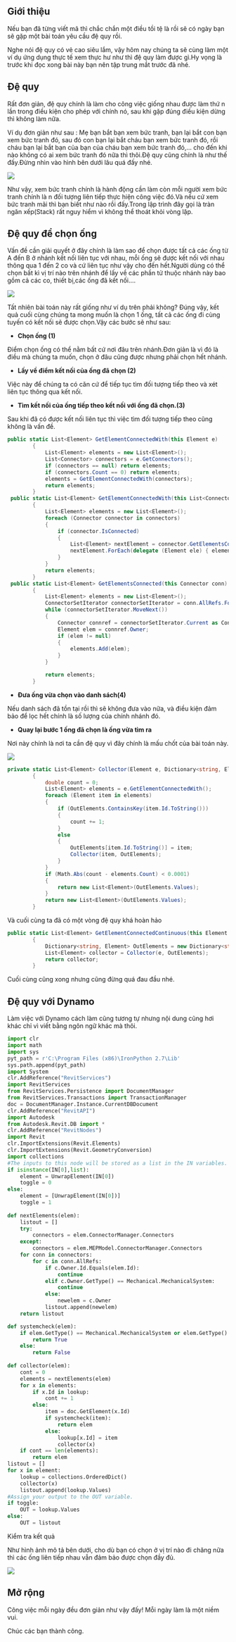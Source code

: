 ## Giới thiệu

Nếu bạn đã từng viết mã thì chắc chắn một điều tồi tệ là rồi sẽ có ngày bạn sẽ gặp một bài toán yêu cầu đệ quy rồi.

Nghe nói đệ quy có vẻ cao siêu lắm, vậy hôm nay chúng ta sẽ cùng làm một ví dụ ứng dụng thực tế xem thực hư như thì đệ quy làm được gì.Hy vọng là trước khi đọc xong bài này bạn nên tập trung mắt trước đã nhé.

## Đệ quy

Rất đơn giản, đệ quy chính là làm cho công việc giống nhau được làm thứ n lần trong điều kiện cho phép với chính nó, sau khi gặp đúng điều kiện dừng thì không làm nữa.

Ví dụ đơn giản như sau : Mẹ bạn bắt bạn xem bức tranh, bạn lại bắt con bạn xem bức tranh đó, sau đó con bạn lại bắt cháu bạn xem bức tranh đó, rồi cháu bạn lại bắt bạn của bạn của cháu bạn xem bức tranh đó,... cho đến khi nào không có ai xem bức tranh đó nữa thì thôi.Đệ quy cũng chính là như thế đấy.Đừng nhìn vào hình bên dưới lâu quá đấy nhé.

![](pic/dequy.gif)

Như vậy, xem bức tranh chính là hành động cần làm còn mỗi người xem bức tranh chính là n đối tượng liên tiếp thực hiện công việc đó.Và nếu cứ xem bức tranh mãi thì bạn biết như nào rồi đấy.Trong lập trình đây gọi là tràn ngăn xếp(Stack) rất nguy hiểm vì không thể thoát khỏi vòng lặp.

## Đệ quy để chọn ống

Vấn đề cần giải quyết ở đây chính là làm sao để chọn được tất cả các ống từ A đến B ở nhánh kết nối liên tục với nhau, mỗi ống sẽ được kết nối với nhau thông qua 1 đến 2 co và cứ liên tục như vậy cho đến hết.Người dùng có thể chọn bất kì vị trí nào trên nhánh để lấy về các phần tử thuộc nhánh này bao gồm cả các co, thiết bị,các ống đã kết nối....

![](pic/_Image_026df015-5aa2-49b3-bb23-3b652fac28c3.png)

Tất nhiên bài toán này rất giống như ví dụ trên phải không? Đúng vậy, kết quả cuối cùng chúng ta mong muốn là chọn 1 ống, tất cả các ống đi cùng tuyến có kết nối sẽ được chọn.Vậy các bước sẽ như sau:

- **Chọn ống (1)**

Điểm chọn ống có thể nằm bất cứ nơi đâu trên nhánh.Đơn giản là vì đó là điều mà chúng ta muốn, chọn ở đâu cũng được nhưng phải chọn hết nhánh.

- **Lấy về điểm kết nối của ống đã chọn (2)**

Việc này để chúng ta có căn cứ để tiếp tục tìm đối tượng tiếp theo và xét liên tục thông qua kết nối.

- **Tìm kết nối của ống tiếp theo kết nối với ống đã chọn.(3)**

Sau khi đã có được kết nối liên tục thì việc tìm đối tượng tiếp theo cũng không là vấn đề.

```cs
public static List<Element> GetElementConnectedWith(this Element e)
        {
            List<Element> elements = new List<Element>();
            List<Connector> connectors = e.GetConnectors();
            if (connectors == null) return elements;
            if (connectors.Count == 0) return elements;
            elements = GetElementConnectedWith(connectors);
            return elements;
        }
 public static List<Element> GetElementConnectedWith(this List<Connector> connectors)
        {
            List<Element> elements = new List<Element>();
            foreach (Connector connector in connectors)
            {
                if (connector.IsConnected)
                {
                    List<Element> nextElement = connector.GetElementsConnected();
                    nextElement.ForEach(delegate (Element ele) { elements.Add(ele); });
                }
            }
            return elements;
        }
 public static List<Element> GetElementsConnected(this Connector conn)
        {
            List<Element> elements = new List<Element>();
            ConnectorSetIterator connectorSetIterator = conn.AllRefs.ForwardIterator();
            while (connectorSetIterator.MoveNext())
            {
                Connector connref = connectorSetIterator.Current as Connector;
                Element elem = connref.Owner;
                if (elem != null)
                {
                    elements.Add(elem);
                }
            }

            return elements;
        }
```

- **Đưa ống vừa chọn vào danh sách(4)**

Nếu danh sách đã tồn tại rồi thì sẽ không đưa vào nữa, và điều kiện đảm bảo để lọc hết chính là số lượng của chính nhánh đó.

- **Quay lại bước 1 ống đã chọn là ống vừa tìm ra**

Nơi này chính là nơi ta cần đệ quy vì đây chính là mấu chốt của bài toán này.

![](pic/274de584e24b65e772a330c217e917d1.gif)

```cs
private static List<Element> Collector(Element e, Dictionary<string, Element> OutElements)
        {
            double count = 0;
            List<Element> elements = e.GetElementConnectedWith();
            foreach (Element item in elements)
            {
                if (OutElements.ContainsKey(item.Id.ToString()))
                {
                    count += 1;
                }
                else
                {
                    OutElements[item.Id.ToString()] = item;
                    Collector(item, OutElements);
                }
            }
            if (Math.Abs(count - elements.Count) < 0.0001)
            {
                return new List<Element>(OutElements.Values);
            }
            return new List<Element>(OutElements.Values);
        }
```

Và cuối cùng ta đã có một vòng đệ quy khá hoàn hảo

```cs
public static List<Element> GetElementConnectedContinuous(this Element e)
        {
            Dictionary<string, Element> OutElements = new Dictionary<string, Element>();
            List<Element> collector = Collector(e, OutElements);
            return collector;
        }
```

Cuối cùng cũng xong nhưng cũng đừng quá đau đầu nhé.

## Đệ quy với Dynamo

Làm việc với Dynamo cách làm cũng tương tự nhưng nội dung cũng hơi khác chỉ vì viết bằng ngôn ngữ khác mà thôi.

```py
import clr
import math
import sys
pyt_path = r'C:\Program Files (x86)\IronPython 2.7\Lib'
sys.path.append(pyt_path)
import System
clr.AddReference("RevitServices")
import RevitServices
from RevitServices.Persistence import DocumentManager
from RevitServices.Transactions import TransactionManager
doc = DocumentManager.Instance.CurrentDBDocument
clr.AddReference("RevitAPI")
import Autodesk
from Autodesk.Revit.DB import *
clr.AddReference("RevitNodes")
import Revit
clr.ImportExtensions(Revit.Elements)
clr.ImportExtensions(Revit.GeometryConversion)
import collections
#The inputs to this node will be stored as a list in the IN variables.
if isinstance(IN[0],list):
	element = UnwrapElement(IN[0])
	toggle = 0
else:
	element = [UnwrapElement(IN[0])]
	toggle = 1
  
def nextElements(elem):
	listout = []
	try:
		connectors = elem.ConnectorManager.Connectors
	except:
		connectors = elem.MEPModel.ConnectorManager.Connectors
	for conn in connectors:
		for c in conn.AllRefs:
			if c.Owner.Id.Equals(elem.Id):
				continue
			elif c.Owner.GetType() == Mechanical.MechanicalSystem:
				continue
			else:
				newelem = c.Owner
			listout.append(newelem)
	return listout

def systemcheck(elem):
	if elem.GetType() == Mechanical.MechanicalSystem or elem.GetType() == Plumbing.PipingSystem:
		return True
	else:
		return False
	
def collector(elem):
	cont = 0
	elements = nextElements(elem)
	for x in elements:
		if x.Id in lookup:
			cont += 1
		else:
			item = doc.GetElement(x.Id)
			if systemcheck(item):
				return elem
			else:
				lookup[x.Id] = item
				collector(x)
	if cont == len(elements):
		return elem
listout = []
for x in element:
	lookup = collections.OrderedDict()
	collector(x)
	listout.append(lookup.Values)
#Assign your output to the OUT variable.
if toggle:
	OUT = lookup.Values
else:
	OUT = listout
```

Kiểm tra kết quả

Như hình ảnh mô tả bên dưới, cho dù bạn có chọn ở vị trí nào đi chăng nữa thì các ống liên tiếp nhau vẫn đảm bảo được chọn đầy đủ.

![](pic/2021-06-03_15-59-08.gif)

## Mở rộng

Công việc mỗi ngày đều đơn giản như vậy đấy! Mỗi ngày làm là một niềm vui.

Chúc các bạn thành công.